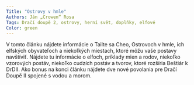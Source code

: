 ```yaml
---
Title: "Ostrovy v hmle"
Authors: Ján „Crowen“ Rosa
Tags: Dračí doupě 2, ostrovy, herní svět, doplňky, elfové
Color: green
---
```

V tomto článku nájdete informácie o Tailte sa Cheo, Ostrovoch v hmle, ich elfských obyvateľoch a niekoľkých miestach, ktoré môžu vaše postavy navštíviť. Nájdete tu informácie o elfoch, príklady mien a rodov, niekoľko vzorových
postáv, niekoľko cudzích postáv a tvorov, ktoré rozšíria Beštiár k DrDII. Ako bonus na konci článku nájdete dve nové povolania pre Dračí Doupě II spojené s vodou a morom.
